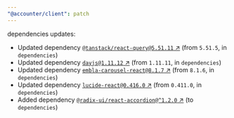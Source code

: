 ```yaml
---
"@accounter/client": patch
---
```

dependencies updates:
  - Updated dependency [`@tanstack/react-query@5.51.11` ↗︎](https://www.npmjs.com/package/@tanstack/react-query/v/5.51.11) (from `5.51.5`, in `dependencies`)
  - Updated dependency [`dayjs@1.11.12` ↗︎](https://www.npmjs.com/package/dayjs/v/1.11.12) (from `1.11.11`, in `dependencies`)
  - Updated dependency [`embla-carousel-react@8.1.7` ↗︎](https://www.npmjs.com/package/embla-carousel-react/v/8.1.7) (from `8.1.6`, in `dependencies`)
  - Updated dependency [`lucide-react@0.416.0` ↗︎](https://www.npmjs.com/package/lucide-react/v/0.416.0) (from `0.411.0`, in `dependencies`)
  - Added dependency [`@radix-ui/react-accordion@^1.2.0` ↗︎](https://www.npmjs.com/package/@radix-ui/react-accordion/v/1.2.0) (to `dependencies`)

